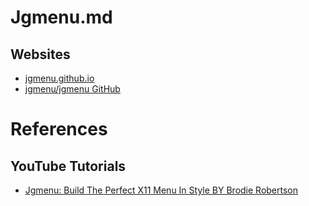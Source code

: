 # Jgmenu.md

## Websites

* [jgmenu.github.io](https://jgmenu.github.io/)
* [jgmenu/jgmenu GitHub](https://github.com/jgmenu/jgmenu)

# References

## YouTube Tutorials

* [Jgmenu: Build The Perfect X11 Menu In Style BY Brodie Robertson](https://www.youtube.com/watch?v=O67CJ8WeGlg)

